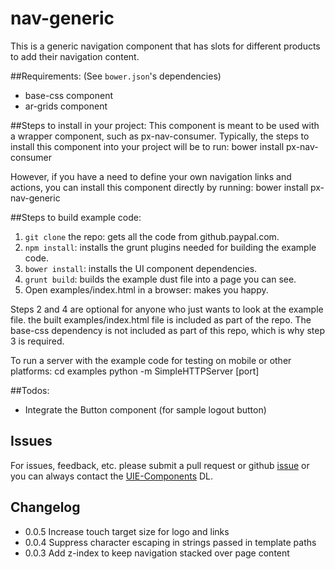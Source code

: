 nav-generic
==============

This is a generic navigation component that has slots for different products to add
their navigation content.

##Requirements:
(See `bower.json`'s dependencies)
- base-css component
- ar-grids component

##Steps to install in your project:
This component is meant to be used with a wrapper component, such as px-nav-consumer. Typically, the steps to install this component into your project will be to run:
    bower install px-nav-consumer

However, if you have a need to define your own navigation links and actions, you can install this component directly by running:
    bower install px-nav-generic

##Steps to build example code:

1. `git clone` the repo: gets all the code from github.paypal.com.
2. `npm install`: installs the grunt plugins needed for building the example code.
3. `bower install`: installs the UI component dependencies.
4. `grunt build`: builds the example dust file into a page you can see.
5. Open examples/index.html in a browser: makes you happy.

Steps 2 and 4 are optional for anyone who just wants to look at the example
file.  the built examples/index.html file is included as part of the repo. The
base-css dependency is not included as part of this repo, which is why step 3
is required.

To run a server with the example code for testing on mobile or other platforms:
    cd examples
    python -m SimpleHTTPServer [port]

##Todos:

- Integrate the Button component (for sample logout button)

## Issues

For issues, feedback, etc. please submit a pull request or github [issue](https://github.paypal.com/UIE-Components/px-nav-generic/issues) or you can always contact the [UIE-Components](mailto:DL-PayPal-UIE-Components@corp.ebay.com) DL.

## Changelog
- 0.0.5 Increase touch target size for logo and links
- 0.0.4 Suppress character escaping in strings passed in template paths
- 0.0.3 Add z-index to keep navigation stacked over page content

